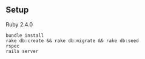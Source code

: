 ## Setup

Ruby 2.4.0

```
bundle install
rake db:create && rake db:migrate && rake db:seed
rspec
rails server
```
